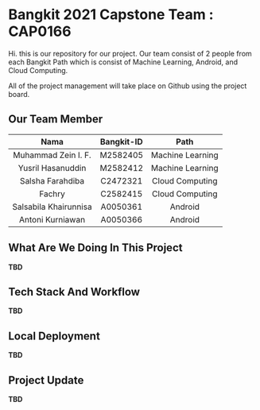 # Bangkit 2021 Capstone Team : CAP0166

Hi. this is our repository for our project. Our team consist of 2 people from each Bangkit Path which is consist of Machine Learning, Android, and Cloud Computing.


All of the project management will take place on Github using the project board. 

## Our Team Member 

|          Nama         | Bangkit-ID |       Path       |
|:---------------------:|:----------:|:----------------:|
|  Muhammad Zein I. F.  |  M2582405  | Machine Learning |
|   Yusril Hasanuddin   |  M2582412  | Machine Learning |
|    Salsha Farahdiba   |  C2472321  |  Cloud Computing |
|         Fachry        |  C2582415  |  Cloud Computing |
| Salsabila Khairunnisa |  A0050361  |      Android     |
|    Antoni Kurniawan   |  A0050366  |      Android     |

## What Are We Doing In This Project
**TBD**




## Tech Stack And Workflow

**TBD**

## Local Deployment

**TBD**

## Project Update

**TBD** 
